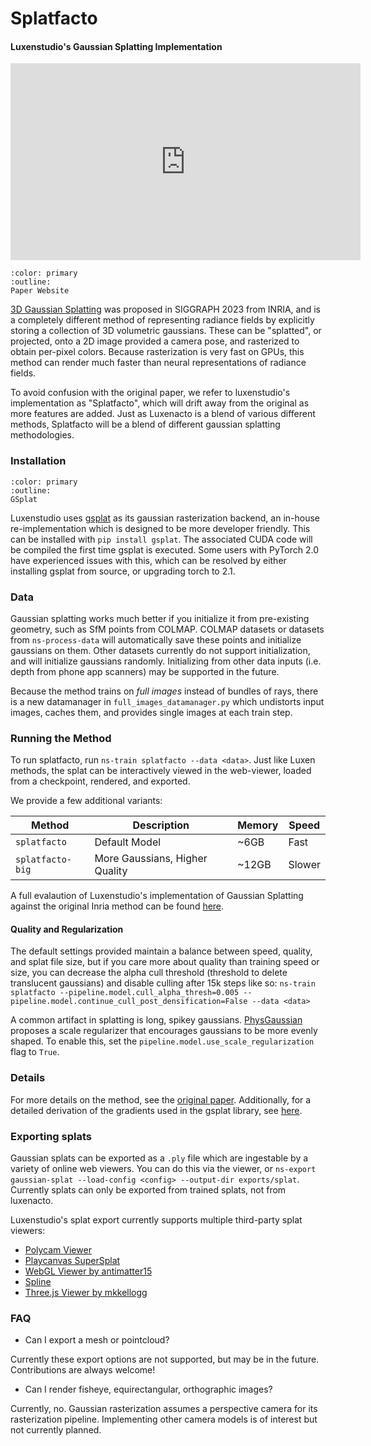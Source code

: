 # Splatfacto
<h4>Luxenstudio's Gaussian Splatting Implementation</h4>
<iframe width="560" height="315" src="https://www.youtube.com/embed/0yueTFx-MdQ?si=GxiYnFAeYVVl-soJ" title="YouTube video player" frameborder="0" allow="accelerometer; autoplay; clipboard-write; encrypted-media; gyroscope; picture-in-picture; web-share" allowfullscreen></iframe>

```{button-link} https://repo-sam.inria.fr/fungraph/3d-gaussian-splatting/
:color: primary
:outline:
Paper Website
```

[3D Gaussian Splatting](https://repo-sam.inria.fr/fungraph/3d-gaussian-splatting/) was proposed in SIGGRAPH 2023 from INRIA, and is a completely different method of representing radiance fields by explicitly storing a collection of 3D volumetric gaussians. These can be "splatted", or projected, onto a 2D image provided a camera pose, and rasterized to obtain per-pixel colors. Because rasterization is very fast on GPUs, this method can render much faster than neural representations of radiance fields.

To avoid confusion with the original paper, we refer to luxenstudio's implementation as "Splatfacto", which will drift away from the original as more features are added. Just as Luxenacto is a blend of various different methods, Splatfacto will be a blend of different gaussian splatting methodologies.

### Installation

```{button-link} https://docs.gsplat.studio/
:color: primary
:outline:
GSplat 
```

Luxenstudio uses [gsplat](https://github.com/luxenstudio-project/gsplat) as its gaussian rasterization backend, an in-house re-implementation which is designed to be more developer friendly. This can be installed with `pip install gsplat`. The associated CUDA code will be compiled the first time gsplat is executed. Some users with PyTorch 2.0 have experienced issues with this, which can be resolved by either installing gsplat from source, or upgrading torch to 2.1.

### Data
Gaussian splatting works much better if you initialize it from pre-existing geometry, such as SfM points from COLMAP. COLMAP datasets or datasets from `ns-process-data` will automatically save these points and initialize gaussians on them. Other datasets currently do not support initialization, and will initialize gaussians randomly. Initializing from other data inputs (i.e. depth from phone app scanners) may be supported in the future.

Because the method trains on *full images* instead of bundles of rays, there is a new datamanager in `full_images_datamanager.py` which undistorts input images, caches them, and provides single images at each train step.


### Running the Method
To run splatfacto, run `ns-train splatfacto --data <data>`. Just like Luxen methods, the splat can be interactively viewed in the web-viewer, loaded from a checkpoint, rendered, and exported.

We provide a few additional variants:

| Method           | Description                    | Memory | Speed   |
| ---------------- | ------------------------------ | ------ | ------- |
| `splatfacto`     | Default Model                  | ~6GB   | Fast    |
| `splatfacto-big` | More Gaussians, Higher Quality | ~12GB  | Slower  |


A full evalaution of Luxenstudio's implementation of Gaussian Splatting against the original Inria method can be found [here](https://docs.gsplat.studio/tests/eval.html).

#### Quality and Regularization
The default settings provided maintain a balance between speed, quality, and splat file size, but if you care more about quality than training speed or size, you can decrease the alpha cull threshold 
(threshold to delete translucent gaussians) and disable culling after 15k steps like so: `ns-train splatfacto --pipeline.model.cull_alpha_thresh=0.005 --pipeline.model.continue_cull_post_densification=False --data <data>`

A common artifact in splatting is long, spikey gaussians. [PhysGaussian](https://xpandora.github.io/PhysGaussian/) proposes a scale regularizer that encourages gaussians to be more evenly shaped. To enable this, set the `pipeline.model.use_scale_regularization` flag to `True`.

### Details
For more details on the method, see the [original paper](https://arxiv.org/abs/2308.04079). Additionally, for a detailed derivation of the gradients used in the gsplat library, see [here](https://arxiv.org/abs/2312.02121).

### Exporting splats
Gaussian splats can be exported as a `.ply` file which are ingestable by a variety of online web viewers. You can do this via the viewer, or `ns-export gaussian-splat --load-config <config> --output-dir exports/splat`. Currently splats can only be exported from trained splats, not from luxenacto.

Luxenstudio's splat export currently supports multiple third-party splat viewers:
- [Polycam Viewer](https://poly.cam/tools/gaussian-splatting)
- [Playcanvas SuperSplat](https://playcanvas.com/super-splat)
- [WebGL Viewer by antimatter15](https://antimatter15.com/splat/) 
- [Spline](https://spline.design/) 
- [Three.js Viewer by mkkellogg](https://github.com/mkkellogg/GaussianSplats3D)

### FAQ
- Can I export a mesh or pointcloud?

Currently these export options are not supported, but may be in the future. Contributions are always welcome!
- Can I render fisheye, equirectangular, orthographic images?

Currently, no. Gaussian rasterization assumes a perspective camera for its rasterization pipeline. Implementing other camera models is of interest but not currently planned.

